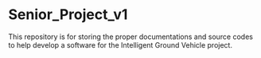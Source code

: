 # Senior_Project_v1

This repository is for storing the proper documentations and 
source codes to help develop a software for the Intelligent Ground 
Vehicle project.

